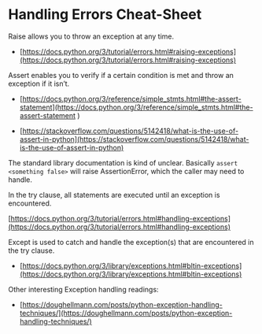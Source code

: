 # Handling Errors Cheat-Sheet

Raise allows you to throw an exception at any time.

- [https://docs.python.org/3/tutorial/errors.html#raising-exceptions](https://docs.python.org/3/tutorial/errors.html#raising-exceptions)

Assert enables you to verify if a certain condition is met and throw an exception if it isn’t.

- [https://docs.python.org/3/reference/simple_stmts.html#the-assert-statement](https://docs.python.org/3/reference/simple_stmts.html#the-assert-statement
)

- [https://stackoverflow.com/questions/5142418/what-is-the-use-of-assert-in-python](https://stackoverflow.com/questions/5142418/what-is-the-use-of-assert-in-python)

The standard library documentation is kind of unclear. Basically `assert <something false>` will raise AssertionError, which the caller may need to handle.

In the try clause, all statements are executed until an exception is encountered.

[https://docs.python.org/3/tutorial/errors.html#handling-exceptions](https://docs.python.org/3/tutorial/errors.html#handling-exceptions)

Except is used to catch and handle the exception(s) that are encountered in the try clause.

- [https://docs.python.org/3/library/exceptions.html#bltin-exceptions](https://docs.python.org/3/library/exceptions.html#bltin-exceptions)

Other interesting Exception handling readings:

- [https://doughellmann.com/posts/python-exception-handling-techniques/](https://doughellmann.com/posts/python-exception-handling-techniques/)
